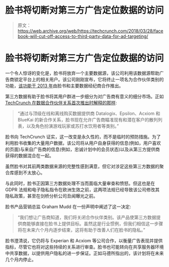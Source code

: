 # 脸书将切断对第三方广告定位数据的访问 

> 原文：<https://web.archive.org/web/https://techcrunch.com/2018/03/28/facebook-will-cut-off-access-to-third-party-data-for-ad-targeting/>

# 脸书将切断对第三方广告定位数据的访问

一个令人惊讶的变化是，脸书将放弃一个主要数据源，该公司利用该数据源帮助广告商锁定平台上的相关用户。该公司刚刚宣布，它将终止一项名为合作伙伴类别的功能，[该功能于 2013 年](https://web.archive.org/web/20230217015850/https://techcrunch.com/2013/04/10/facebook-launches-partner-categories-500-profiles-to-target-ads-better-on-mobile-and-desktop-using-data-from-datalogix-epsilon-and-axciom/)由脸书和主要数据经纪商合作推出。

第三方数据有助于脸书将其用户群进一步细分为对广告商有意义的细分市场。正如 [TechCrunch 在数据合作伙伴关系首次推出时解释的那样](https://web.archive.org/web/20230217015850/https://techcrunch.com/2013/02/27/facebook-ad-data-providers/?_ga=2.121775118.422581867.1522168270-1373501013.1516818895):

> “通过与顶级在线和离线购买数据提供商 Datalogix、Epsilon、Acxiom 和 BlueKai 的新合作关系，脸书现在允许广告商瞄准现有和潜在客户的散列列表，以及角色扮演游戏玩家或苏打水饮用者等类别。”

脸书向 TechCrunch 证实，这一改变是永久性的，而不是临时的预防措施。为了利用脸书收集的大量用户数据，该公司将从用户自身获得的信息(例如，用户喜欢的页面)与来自广告商的信息(例如，忠诚计划中的会员状态)以及从第三方提供商获得的数据混合在一起。

虽然脸书对其前两类数据来源的完整性感到满意，但它对涉足这些第三方数据的聚合库感到不太放心。

与此同时，脸书正因第三方数据处理不当而面临大量审查和愤怒。但这也是在 GDPR 法规和电子隐私指令在欧洲生效之前，这两项法规已经导致该公司修改其隐私政策，甚至在剑桥分析公司丑闻曝光之前。

脸书产品营销总监 Graham Mudd 在一份声明中阐述了这一决定:

> “我们想让广告商知道，我们将关闭合作伙伴类别。该产品使第三方数据提供商能够直接在脸书上提供目标。虽然这是行业惯例，但我们相信这一步骤将在未来六个月内逐步结束，这将有助于改善人们在脸书的隐私。”

脸书澄清说，它仍将与 Experian 和 Acxiom 等公司合作，以衡量广告表现并提供指标，尽管它也将对这些持续的关系进行审查。脸书也可能转向在共享服务器环境中共享数据，以提供用户隐私的进一步保证。正如马德所指出的，该计划将在未来几个月内停止。